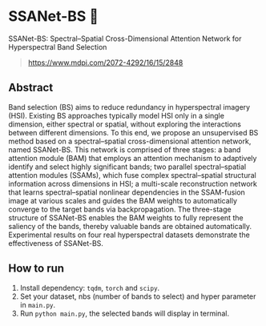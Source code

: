 # SSANet-BS 🚀

SSANet-BS: Spectral–Spatial Cross-Dimensional Attention Network for Hyperspectral Band Selection
> https://www.mdpi.com/2072-4292/16/15/2848

## Abstract

Band selection (BS) aims to reduce redundancy in hyperspectral imagery (HSI). Existing
BS approaches typically model HSI only in a single dimension, either spectral or spatial, without
exploring the interactions between different dimensions. To this end, we propose an unsupervised
BS method based on a spectral–spatial cross-dimensional attention network, named SSANet-BS. This
network is comprised of three stages: a band attention module (BAM) that employs an attention
mechanism to adaptively identify and select highly significant bands; two parallel spectral–spatial
attention modules (SSAMs), which fuse complex spectral–spatial structural information across dimensions in HSI; a multi-scale reconstruction network that learns spectral–spatial nonlinear dependencies
in the SSAM-fusion image at various scales and guides the BAM weights to automatically converge
to the target bands via backpropagation. The three-stage structure of SSANet-BS enables the BAM
weights to fully represent the saliency of the bands, thereby valuable bands are obtained automatically.
Experimental results on four real hyperspectral datasets demonstrate the effectiveness of SSANet-BS.

## How to run

1. Install dependency: `tqdm`, `torch` and `scipy`.
2. Set your dataset, nbs (number of bands to select) and hyper parameter in `main.py`.
3. Run `python main.py`, the selected bands will display in terminal.
